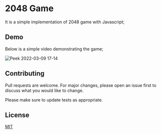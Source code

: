 # 2048 Game

It is a simple implementation of 2048 game with Javascript; 

## Demo

Below is a simple video demonstrating the game;

![Peek 2022-03-09 17-14](https://user-images.githubusercontent.com/7452278/157527811-91832f11-b019-4101-b49c-a8e4a75900b2.gif)

## Contributing
Pull requests are welcome. For major changes, please open an issue first to discuss what you would like to change.

Please make sure to update tests as appropriate.

## License
[MIT](https://choosealicense.com/licenses/mit/)